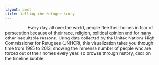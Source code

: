 ```yaml
---
layout: post
title: Telling the Refugee Story
---
```


<p>  &emsp;&emsp;&emsp;&emsp;&emsp; Every day, all over the world, people flee their homes in fear of persecution because of their race, religion, political opinion and for many other inequitable reasons. Using data collected by the United Nations High Commissioner for Refugees (UNHCR), this visualization takes you through time from 1985 to 2013, showing the immense number of people who are forced out of their homes every year. To browse through history, click on the timeline bubble. <p>
<p></p>
<div id="project"></div>
<p></p>
<script type="text/javascript" src="http://mbostock.github.com/d3/d3.js"></script>

<style>

	#project{
		position: relative;
		left: -130px;
	}

    .year {
      font-family: 'Courier New', Courier, 'Lucida Sans Typewriter', 'Lucida Typewriter', monospace;
      font-size: 25px;
      font-weight: normal;
      fill:#707070 ;
      text-anchor:middle;
    }
    .totalrefugee{
      font-family:'Courier New', Courier, 'Lucida Sans Typewriter', 'Lucida Typewriter', monospace;
      font-size: 15px;
      font-weight: normal;
      fill:#707070;
      text-anchor:middle;
    }
    .continentname{
      font-family:"Lucida Sans Unicode", "Lucida Grande", sans-serif;
      font-size: 13px;
      font-weight: normal;
      fill:#707070;
      text-anchor: middle;
    }
    path{
      fill-rule: evenodd;
      fill:#888888;
      fill-opacity: 0.75;
      stroke:#C0C0C0;
      stroke-width: 2.35px;
    }
    #tooltip {
      position: absolute;
      min-width: 170px;
      height: auto;
      padding: 10px;
      background-color:rgba(0,0,0,0.7);
      border: solid white 2px;
      -webkit-border-radius: 4px;
      -moz-border-radius: 4px;
      border-radius: 4px;
      pointer-events: none;
    }
    #tooltip.hidden {
      display: none;
    }
    #tooltip p {
      margin:0;
      font-family: "Trebuchet MS", Helvetica, sans-serif;
      padding:3px;
      font-size: 13.5px;
      color: white;
    }
   .timelinetext{
      font-family: "Lucida Sans Unicode", "Lucida Grande", sans-serif;
      font-size: 15px;
      font-weight: bold;
      fill:#303030;
      text-anchor:middle;
      cursor: pointer;
   }
 </style>

<script src="http://d3js.org/d3.v3.min.js"></script>

<div id="tooltip" class="hidden">
    <p><span id="story"></span></p>
    <p><span id="name"></span></p>
    <p>Refugees:<span id="people"></span></p>
</div>

<script type="text/javascript">
   var width = 1000,
        height = 820,
        clusterPadding=30,
        maxRadius=0,
        perpixel=10,
        minpopulation=3000,
        minRadius=Math.sqrt(minpopulation/Math.PI)/perpixel,
        region=23,
        continent=8,
        year=1985,
        firstyear=1985,
        lastyear=2013,
        yeardiff=lastyear-firstyear+1,
        minRefugee = 8661893,              //hardcode min and max
        maxRefugee = 17819061;

    var color = d3.scale.category20b()
        .domain(d3.range(region));

    var opacityscale=d3.scale.linear().domain([0,1]).range([0.25,1]).clamp([true]);
    var timelineScale = d3.scale.linear().domain([minRefugee, maxRefugee]).range([80,120]);

    var svg = d3.select("div#project").append("svg")
    	.attr("class", "canvas")
        .attr("width", width)
        .attr("height", height)
        .append("g");

    var arc = d3.svg.arc()
        .innerRadius(90)
        .outerRadius(110)
        .startAngle(0)
        .endAngle(function(d) { return d.value * 2 * Math.PI;});

   d3.csv("causes.csv", function(error, stories){
      d3.csv("refugee5.csv", function(error, data){
        var scale = d3.scale.linear()
              .domain([year,lastyear])
              .range([0,1]);

        var tempnodes=[],
            clusters=new Array(region),
            continentclusters= new Array(1);

        var yearlist=[],
            halftotal=(lastyear-firstyear)/2,
            halftotalyear=halftotal+firstyear;

        timeindex=0;
        for(a=firstyear;a<=lastyear;a++){
          if(a<=halftotalyear){yearlist.push({data:a,half:0,index:timeindex})}
          else{yearlist.push({data:a,half:1,index:timeindex-halftotal-0.5})}
          timeindex++;
        }

        var yeartotal=[];
        for(var j=year; j<=lastyear; j++){
            yeartotal[j]=data[data.length-1][j];
        }

        //initialize clock node
        clockNode={cluster:0,radius:timelineScale(yeartotal[firstyear]),clock:1,padding:40,name:1, prevr:0,skip:0,tempradius:timelineScale(yeartotal[firstyear]),x:width/2, y:height/3,color:"#C0C0C0"};
        tempnodes.push(clockNode)
        clusters[0]=clockNode;

        //build nodes
        for (var j=0; j<data.length-1; j++){

          var r= Math.sqrt(data[j][year]/Math.PI)/perpixel;
          if(maxRadius<r){maxRadius=r;}
          var pad= 5+Math.ceil(Math.random()*5);
            if(r<minRadius){
              r=0,pad=0;
            }
          var name=data[j]["name"];
          var clus=data[j]["cluster"];
          var continentID=data[j]["continentID"];
          tempnodes[name]={cluster:clus, radius:r,people:data[j][year],padding:pad,name:name, region:data[j]["region"],
                           prevr:0,skip:1,tempradius:r,continentID:continentID,color:data[j]["clustercolor"],country:1,topfive:0, countryIndex: j,
                           x: Math.cos((continentID / continent) * 2 * Math.PI) * 200 + width/2 + Math.random(),
                           y: Math.sin((continentID / continent) * 2 * Math.PI) * 200 + height/3 + Math.random()
          };
          if (!clusters[clus] || (r > clusters[clus].radius)) clusters[clus] = tempnodes[name];
          if(!continentclusters[continentID]){
              var conname=data[j]["continent"]+"C";
              var conobj={cluster:continentID, name:data[j]["continent"], padding:pad,radius:38, prevr:0,skip:0,tempradius:38,continent:1,color:data[j]["continentcolor"],continentID:continentID,
                          x: Math.cos((continentID / continent) * 2 * Math.PI) * 200 + width/2 + Math.random(),
                          y: Math.sin((continentID / continent) * 2 * Math.PI) * 200 + height/3+ Math.random()
              };
              continentclusters[continentID]=conobj;
              tempnodes[conname]=conobj;
          }
        }

        //initialize force
        var nodes=d3.values(tempnodes);

        var force=d3.layout.force()
          .nodes(nodes)
          .size([width, height])
          .gravity(0)
          .charge(0)
          .on("tick", run)
          .start();

        //parse and organize data
        var nodesvalue=d3.values(tempnodes),
            sortednodes=nodesvalue.sort(function(a,b){
               if(a.country && b.country){return b.tempradius-a.tempradius}
             }),
            topfive=sortednodes.slice(1,6);

        for(value in topfive){
              var name=topfive[value].name;
              tempnodes[name].topfive=1;
        }

        //initalize main circles
        svg.selectAll(".maincircles")
          .data(nodes)
          .enter().append("circle")
          .attr("fill", function(d){
            if(d.topfive){return "rgba(160,160,160,1)"}
            else{return "rgba(160,160,160,0)" }
          })
          .attr("stroke", function(d) {
            return d.color;
          })
          .attr("opacity",1)
          /*
          .attr("stroke-dasharray", function(d){
             if(d.countryIndex!= undefined){
                  if(stories[d.countryIndex][year] != ""){
                    return "5,5";
                  }
             }
          })
		 */
          .attr("stroke-width",3)
          .attr("class",function(d){
            if(d.clock){return "clock maincircles"}
            else if(d.continent){return "continent maincircles"}
            else{return "countries maincircles"}
          })
          .call(force.drag);

          var node = svg.selectAll(".maincircles");

          node.transition()
          .duration(2000)
          .attrTween("r", function(d) {
            var i = d3.interpolate(d.prevr, d.radius);
            return function(t) { return d.radius = i(t); };
          });

        //initialize i
        i = 0;

        //texts
        fields = [
            {location: 0.7, name: "year", value: scale(year), size: lastyear, text:year, totalrefugee:yeartotal[year]}
        ];

        var continentname=d3.values(continentclusters);

        svg.append("text").data(fields).attr("class","year");
        svg.append("text").data(fields).attr("class","totalrefugee");

        svg.select(".year")
                .text(function(d){
                  return d.text;
                });

        svg.select(".totalrefugee")
              .text(function(d){
                return Number(d.totalrefugee).toLocaleString('en');
              });

        svg.selectAll(".continentname").data(continentname)
                      .enter().append("text")
                      .attr("class","continentname")
                      .attr("id", function(d){
                        return "continent"+d.cluster;
                      })      
                     .text(function(d){
                        return d.name;
                      });

        d3.selectAll(".clock,.timelinetext")
          .on("click", function(d){

              //only needs to be done the first time actually
              for(value in tempnodes){
                if(tempnodes[value].continent || tempnodes[value].clock) tempnodes[value].prevr=tempnodes[value].tempradius;
              }

              var yearindex= ++i % (yeardiff);
              if(d.clock){
                year=firstyear+yearindex;
              }
              else{
                year=d.data;
                i=year-firstyear;
              }

      
              //update nodes
              for (var j=0; j<data.length-1; j++){
                    var r= Math.sqrt(data[j][year]/Math.PI)/perpixel,
                        name=data[j]["name"];
                        group=data[j]["cluster"];
                        if(tempnodes[name]){
                          var previousr=tempnodes[name].prevr;
                          tempnodes[name].prevr=tempnodes[name].radius;
                          var prepeople=tempnodes[name].people;
                          tempnodes[name].people=data[j][year];
                          tempnodes[name].topfive=0;
                          if(r<minRadius){
                            tempnodes[name].tempradius=0;
                            tempnodes[name].pad=0;
                          }
                          else{
                            if(prepeople>0){
                              tempnodes[name].difference=(tempnodes[name].people-prepeople)/prepeople;
                            }
                            tempnodes[name].tempradius=r;
                            if(tempnodes[name].prevr<minRadius){
                                tempnodes[name].difference="new";
                                tempnodes[name].padding=5+Math.ceil(Math.random()*5); //give new padding if previous was less than 0
                            }
                          }
                          tempnodes[name].skip=0;
                        }
              }

              /*update clock node*/
              clockNode.prevr = clockNode.radius; 
              clockNode.tempradius = timelineScale(yeartotal[year]);

            /*update for transition*/
            for(value in tempnodes){
                if(tempnodes[value].skip){
                  tempnodes[value].prevr=tempnodes[value].tempradius;
                  tempnodes[value].tempradius=0;
                }
                if(!tempnodes[value].clock && !tempnodes[value].continent){
                    tempnodes[value].skip=1;
               }
            }

            var nodesvalue=d3.values(tempnodes),
                sortednodes=nodesvalue.sort(function(a,b){
                  if(a.country && b.country){return b.tempradius-a.tempradius}
                }),
                topfive=sortednodes.slice(1,6);

            for(value in topfive){
              var name=topfive[value].name;
              tempnodes[name].topfive=1;
            }

            /*update countries*/
            node=svg.selectAll(".maincircles");

            node.transition()
                .duration(2000)
                .attr("fill",function(d){
                  if(d.topfive){return "rgba(160,160,160,1)"}
                  else{return "rgba(160,160,160,0)" }
                })
                .attr("opacity",function(d){
                	/*
                  if(d.country){
                    if(d.difference !== undefined || d.difference !== null){
                      if(d.difference=="new")return 1;
                      return opacityscale(Math.abs(d.difference));
                    }
                    else{return 0}
                  }
                  else{return 1}
                  	*/
                  return 1;
                })
                /*
                .attr("stroke-dasharray", function(d){
             		if(d.countryIndex!= undefined){
                  		if(stories[d.countryIndex][year] != ""){
                    		return "5,5";
                  	}
             	  }
          		}) */
                .attrTween("r", function(d){
                  var i = d3.interpolate(d.prevr, d.tempradius);
                  return function(t) { return d.radius = i(t); };
                });

            //paths
            var now = scale(year);
            fields[0].previous = fields[0].value; fields[0].value = now; fields[0].text = year; fields[0].totalrefugee=yeartotal[year];

            var path = svg.selectAll("path")
              .data(fields.filter(function(d) { return d.value; }),
                                  function(d) { return d.name; });

            svg.select(".year")
              .text(function(d){
                return d.text;
              });

            svg.select(".totalrefugee")
              .text(function(d){
                return Number(d.totalrefugee).toLocaleString('en');
              });

            path.enter().append("path")
                .transition()
                  .ease("elastic")
                  .duration(1000)
                  .attrTween("d", arcTween);

            path.transition()
                  .ease("elastic")
                  .duration(1000)
                  .attrTween("d", arcTween);

             path.exit().transition()
                  .ease("elastic")
                  .duration(1000)
                  .attrTween("d", arcTween)
                  .remove();

            //update location of path
            node.each(updatePath());
            force.alpha(0.1);
        });

        svg.selectAll(".countries")
            .on("mouseover",function(d){
              if(d.tempradius>minRadius){

									//get div location
									var leftDiv = $('#project').position().left;
									var topDiv = $('#project').position().top;

									var xPos= d.px + leftDiv; // displacement
									var yPos= d.py + topDiv ; // displacement

                  d3.select("#tooltip")
                      .style("left", xPos + "px")
                      .style("top", yPos + "px")
                      .select("#name")
                      .text(d.name+", "+d.region);

                  d3.select('#tooltip')
                      .select('#story')
                      .text(function(){
                         return stories[d.countryIndex][year];
                  	  });

                  d3.select('#tooltip')
                      .select("#people")
                      .text(Number(d.people).toLocaleString('en'));

                  d3.select('#tooltip')
                      .select('#change')
                      .text(function(){
                        if(d.difference !== undefined && d.difference !== null && d.difference !== NaN){
                        	if(year == firstyear) return null;
                            if(d.difference == "new")return "Population last year < " + minpopulation;

                            var rounded=Math.floor((d.difference*100));
                            if(rounded>0){return "Population change: " + rounded + "% increase"}
                            else if(rounded<0){return "Population change: " + Math.abs(rounded)+"% decrease"}
                            else{return "Population change: none"}
                        }
                      });

                  d3.select("#tooltip").classed("hidden", false);
              }
            })
            .on("mouseout", function() {
                  d3.select("#tooltip").classed("hidden", true);
            });

        function run(e) {
        node
            .each(cluster(11 * e.alpha * e.alpha))
            .each(clockcluster(6 * e.alpha * e.alpha))
            .each(continentcluster(1 * e.alpha * e.alpha))
            .each(collide(.1))
            .each(updateText())
            .each(updatePath())
            .attr("cx", function(d) { return d.x; })
            .attr("cy", function(d) { return d.y; });
        }

        function updateText(){
            return function(d){
              if(d.clock){
                svg.select(".year") //one text
                    .attr("x", d.x)
                    .attr("y", d.y);

                svg.select(".totalrefugee")
                    .attr("x", d.x)
                    .attr("y",d.y+20);
              }
              if(d.continent){
                svg.select("#continent"+(d.cluster))
                    .attr("x",d.x)
                    .attr("y",d.y+5);
              }
            }
        }

        function updatePath(){
            return function(d){
              if(d.clock){
                svg.select("path")// one path
                    .attr("transform", "translate("+d.x+","+d.y+")");
              }

            }
        }

        function cluster(alpha) {
          return function(d) {
            var cluster=clusters[d.cluster];  
            if (cluster === d || d.continent) return;
            var x = d.x - cluster.x,  
                y = d.y - cluster.y,  
                l = Math.sqrt(x * x + y * y),
                r = d.radius + cluster.radius;  
            if (l != r) {
              l = (l - r) / l * alpha;  
              d.x -= x *= l;
              d.y -= y *= l;
              cluster.x += x;
              cluster.y += y;  
            }
          };
        }

        function clockcluster(alpha){
          return function(d){
            var cluster=continentclusters[d.cluster];
            var clock=clusters[0];
            if(cluster!==d || cluster===clock) return;
            var x = d.x - clock.x,
                y = d.y - clock.y,
                l = Math.sqrt(x * x + y * y),
                r = d.radius + clock.radius;
            if(l != r){
              l=(l - r) / l * alpha;
              d.x -= x *= l;
              d.y -= y *= l;
              clock.x+=x;
              clock.y+=y;
            }
          }

        }

        function continentcluster(alpha){
          return function(d){
            if(d.clock || d.continent) return;
            var continent=continentclusters[d.continentID];
           // console.log(continent);
           // console.log(d);
            var x = d.x-continent.x,
                y = d.y-continent.y,
                l = Math.sqrt(x * x + y * y),
                r = d.radius + continent.radius;
            if(l != r){
              l=(l - r) / l * alpha;
              d.x -= x *= l;
              d.y -= y *= l;
              continent.x+=x;
              continent.y+=y;
            }
          }
        }

        // Resolves collisions between d and all other circles.
        function collide(alpha) {
          var quadtree = d3.geom.quadtree(nodes);
          return function(d) {
            var r = d.radius + maxRadius + Math.max(d.padding, clusterPadding),
                nx1 = d.x - r,
                nx2 = d.x + r,
                ny1 = d.y - r,
                ny2 = d.y + r;
            quadtree.visit(function(quad, x1, y1, x2, y2) {
              if (quad.point && (quad.point !== d)) {
                var x = d.x - quad.point.x,
                    y = d.y - quad.point.y,
                    l = Math.sqrt(x * x + y * y),
                    finalpadding=0,
                    r=0;
                    if((d.clock && quad.point.continent)|| (d.clock && quad.point.country)){finalpadding=d.padding}
                    else if((d.continent && quad.point.clock) || (d.country && quad.point.clock)){finalpadding=quad.point.padding}
                    else if(d.continentID === quad.point.continentID){finalpadding=d.padding}
                    else{finalpadding=(d.cluster === quad.point.cluster ? d.padding : clusterPadding)}
                    r = d.radius + quad.point.radius + finalpadding;
                if (l < r) {
                  l = (l - r) / l * alpha;
                  d.x -= x *= l;
                  d.y -= y *= l;
                  quad.point.x += x;
                  quad.point.y += y;
                }
              }
              return x1 > nx2 || x2 < nx1 || y1 > ny2 || y2 < ny1;
            });
          };
        }
      });
   });

	function arcTween(b) {
        var i = d3.interpolate({value: b.previous}, b);
        return function(t) {
            return arc(i(t));
        };
    }

</script>
